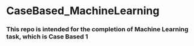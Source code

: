 # CaseBased_MachineLearning

### This repo is intended for the completion of Machine Learning task, which is Case Based 1
